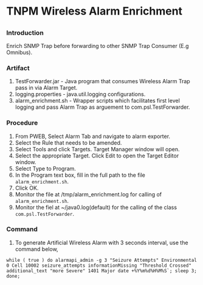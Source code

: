 # TNPM Wireless Alarm Enrichment

##

### Introduction

Enrich SNMP Trap before forwarding to other SNMP Trap Consumer (E.g Omnibus).

### Artifact

1. TestForwarder.jar - Java program that consumes Wireless Alarm Trap pass in via Alarm Target. 
2. logging.properties - java.util.logging configurations.
3. alarm_enrichment.sh - Wrapper scripts which facilitates first level logging and pass Alarm Trap as arguement to com.psl.TestForwarder.

### Procedure

1. From PWEB, Select Alarm Tab and navigate to alarm exporter.
2. Select the Rule that needs to be amended.
3. Select Tools and click Targets. Target Manager window will open.
4. Select the appropriate Target. Click Edit to open the Target Editor window.
5. Select Type to Program.
6. In the Program text box, fill in the full path to the file `alarm_enrichment.sh`.
7. Click OK.
8. Monitor the file at /tmp/alarm_enrichment.log for calling of `alarm_enrichment.sh`.
9. Monitor the fiel at ~/java0.log(default) for the calling of the class `com.psl.TestForwarder`.

### Command
1. To generate Artificial Wireless Alarm with 3 seconds interval, use the command below,
```
while ( true ) do alarmapi_admin -g 3 "Seizure Attempts" Environmental 0 Cell 10002 seizure_attempts informationMissing "Threshold Crossed" additional_text "more Severe" 1401 Major date +%Y%m%d%H%M%S`; sleep 3; done;
```
